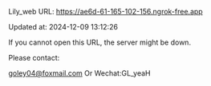 Lily_web URL: https://ae6d-61-165-102-156.ngrok-free.app

Updated at: 2024-12-09 13:12:26

If you cannot open this URL, the server might be down.

Please contact: 

goley04@foxmail.com Or Wechat:GL_yeaH